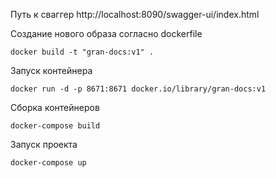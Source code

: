 
Путь к сваггер http://localhost:8090/swagger-ui/index.html

Создание нового образа согласно dockerfile

`docker build -t "gran-docs:v1" .`

Запуск контейнера

`docker run -d -p 8671:8671 docker.io/library/gran-docs:v1`

Сборка контейнеров

`docker-compose build`

Запуск проекта

`docker-compose up`